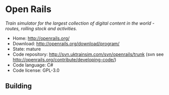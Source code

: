 # Open Rails

_Train simulator for the largest collection of digital content in the world - routes, rolling stock and activities._

- Home: http://openrails.org/
- Download: http://openrails.org/download/program/
- State: mature
- Code repository: http://svn.uktrainsim.com/svn/openrails/trunk (svn see http://openrails.org/contribute/developing-code/)
- Code language: C#
- Code license: GPL-3.0

## Building

